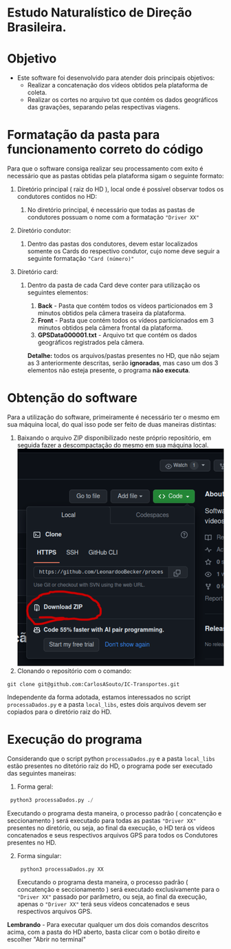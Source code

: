 # Estudo Naturalístico de Direção Brasileira.

# Objetivo

-   Este software foi desenvolvido para atender dois principais objetivos:
    - Realizar a concatenação dos vídeos obtidos pela plataforma de coleta.
    - Realizar os cortes no arquivo txt que contém os dados geográficos das gravações, separando pelas respectivas viagens.

# Formatação da pasta para funcionamento correto do código

Para que o software consiga realizar seu processamento com exito é necessário que as pastas obtidas pela plataforma sigam o seguinte formato:

1.  Diretório principal ( raiz do HD ), local onde é possível observar todos os condutores contidos no HD:
    1.  No diretório principal, é necessário que todas as pastas de condutores possuam o nome com a formatação `"Driver XX"`
       
    
2. Diretório condutor:
   1. Dentro das pastas dos condutores, devem estar localizados somente os Cards do respectivo condutor, cujo nome deve seguir a seguinte formatação `"Card (número)"`

3. Diretório card:
   1. Dentro da pasta de cada Card deve conter para utilização os seguintes elementos:
      1. **Back** - Pasta que contém todos os vídeos particionados em 3 minutos obtidos pela câmera traseira da plataforma. 
      2. **Front** - Pasta que contém todos os vídeos particionados em 3 minutos obtidos pela câmera frontal da plataforma.
      3. **GPSData000001.txt** - Arquivo txt que contém os dados geográficos registrados pela câmera.
         
        **Detalhe:** todos os arquivos/pastas presentes no HD, que não sejam as 3 anteriormente descritas, serão **__ignoradas__**, mas caso um dos 3 elementos não esteja presente, o programa **não executa**.


# Obtenção do software

Para a utilização do software, primeiramente é necessário ter o mesmo em sua máquina local, do qual isso pode ser feito de duas maneiras distintas:
1.    Baixando o arquivo ZIP disponibilizado neste próprio repositório, em seguida fazer a descompactação do mesmo em sua máquina local.
  ![Download via ZIP](images/baixarZIP.png)
1.    Clonando o repositório com o comando:
```
git clone git@github.com:CarlosASouto/IC-Transportes.git
```

Independente da forma adotada, estamos interessados no script `processaDados.py` e a pasta `local_libs`, estes dois arquivos devem ser copiados para o diretório raiz do HD.


# Execução do programa

Considerando que o script python `processaDados.py` e a pasta `local_libs` estão presentes no ditetório raiz do HD, o programa pode ser executado das seguintes maneiras: 

1.  Forma geral:
   ```python
    python3 processaDados.py ./
   ```
   Executando o programa desta maneira, o processo padrão ( concatenção e seccionamento ) será executado para todas as pastas `"Driver XX"` presentes no diretório, ou seja, ao final da execução, o HD terá os vídeos concatenados e seus respectivos arquivos GPS para todos os Condutores presentes no HD.

2.  Forma singular:
    ```python
     python3 processaDados.py XX
    ```
    Executando o programa desta maneira, o processo padrão ( concatenção e seccionamento ) será executado exclusivamente para o `"Driver XX"` passado por parâmetro, ou seja, ao final da execução, apenas o `"Driver XX"` terá seus vídeos concatenados e seus respectivos arquivos GPS.

**Lembrando** - Para executar qualquer um dos dois comandos descritos acima, com a pasta do HD aberto, basta clicar com o botão direito e escolher "Abrir no terminal"
